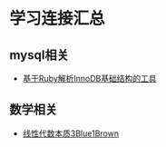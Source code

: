 # 学习连接汇总

## mysql相关
- [基于Ruby解析InnoDB基础结构的工具](https://github.com/jeremycole/innodb_ruby)

## 数学相关
- [线性代数本质3Blue1Brown](https://www.bilibili.com/video/BV1ib411t7YR/?vd_source=a01a4ab2c5f132460b007d3996d24a28)